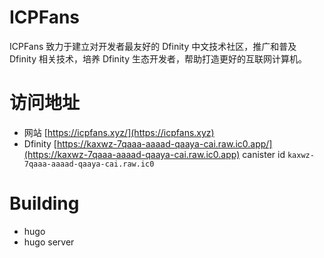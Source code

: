 # ICPFans

ICPFans 致力于建立对开发者最友好的 Dfinity 中文技术社区，推广和普及 Dfinity 相关技术，培养 Dfinity 生态开发者，帮助打造更好的互联网计算机。


# 访问地址

- 网站  [https://icpfans.xyz/](https://icpfans.xyz)
- Dfinity  [https://kaxwz-7qaaa-aaaad-qaaya-cai.raw.ic0.app/](https://kaxwz-7qaaa-aaaad-qaaya-cai.raw.ic0.app)
canister id `kaxwz-7qaaa-aaaad-qaaya-cai.raw.ic0`


# Building
- hugo
- hugo server




